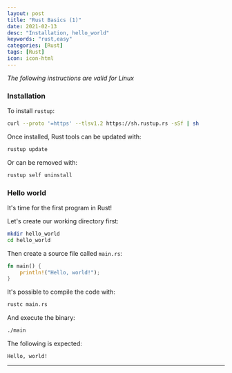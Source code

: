 ```yaml
---
layout: post
title: "Rust Basics (1)"
date: 2021-02-13
desc: "Installation, hello_world"
keywords: "rust,easy"
categories: [Rust]
tags: [Rust]
icon: icon-html
---
```


*The following instructions are valid for Linux*

### Installation

To install `rustup`:

```sh
curl --proto '=https' --tlsv1.2 https://sh.rustup.rs -sSf | sh
```

Once installed, Rust tools can be updated with:

```sh
rustup update
```

Or can be removed with:

```sh
rustup self uninstall
```

### Hello world

It's time for the first program in Rust!

Let's create our working directory first:

```sh
mkdir hello_world
cd hello_world
```

Then create a source file called `main.rs`:

```rust
fn main() {
	println!("Hello, world!");
}
```

It's possible to compile the code with:

```sh
rustc main.rs
```

And execute the binary:

```sh
./main
```

The following is expected:

```
Hello, world!
```

---
